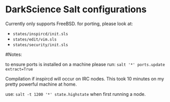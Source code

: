 # DarkScience Salt configurations

Currently only supports FreeBSD.
for porting, please look at:

 * `states/inspircd/init.sls`
 * `states/edit/vim.sls`
 * `states/security/init.sls`


#Notes:

to ensure ports is installed on a machine please run:
`salt '*' ports.update extract=True`

Compilation if inspircd will occur on IRC nodes.
This took 10 minutes on my pretty powerful machine at home.

use:
`salt -t 1200 '*' state.highstate` when first running a node.
